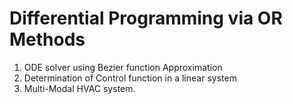 # Differential Programming via OR Methods
1. ODE solver using Bezier function Approximation
2. Determination of Control function in a linear system
3. Multi-Modal HVAC system.
